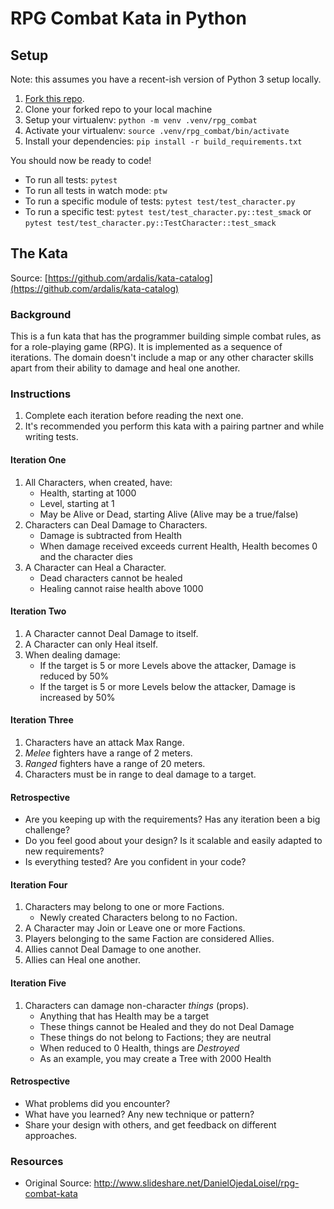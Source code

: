 # RPG Combat Kata in Python

## Setup

Note: this assumes you have a recent-ish version of Python 3 setup locally.

1. [Fork this repo](https://docs.github.com/en/get-started/quickstart/fork-a-repo).
1. Clone your forked repo to your local machine
1. Setup your virtualenv: `python -m venv .venv/rpg_combat`
1. Activate your virtualenv: `source .venv/rpg_combat/bin/activate`
1. Install your dependencies: `pip install -r build_requirements.txt`

You should now be ready to code!

- To run all tests: `pytest`
- To run all tests in watch mode: `ptw`
- To run a specific module of tests: `pytest test/test_character.py`
- To run a specific test: `pytest test/test_character.py::test_smack` or `pytest test/test_character.py::TestCharacter::test_smack`

## The Kata

Source: [https://github.com/ardalis/kata-catalog](https://github.com/ardalis/kata-catalog)

### Background

This is a fun kata that has the programmer building simple combat rules, as for a role-playing game (RPG). It is implemented as a sequence of iterations. The domain doesn't include a map or any other character skills apart from their ability to damage and heal one another.

### Instructions

1. Complete each iteration before reading the next one.
1. It's recommended you perform this kata with a pairing partner and while writing tests.

#### Iteration One

1. All Characters, when created, have:
   - Health, starting at 1000
   - Level, starting at 1
   - May be Alive or Dead, starting Alive (Alive may be a true/false)
1. Characters can Deal Damage to Characters.
   - Damage is subtracted from Health
   - When damage received exceeds current Health, Health becomes 0 and the character dies
1. A Character can Heal a Character.
   - Dead characters cannot be healed
   - Healing cannot raise health above 1000

#### Iteration Two

1. A Character cannot Deal Damage to itself.
1. A Character can only Heal itself.
1. When dealing damage:
   - If the target is 5 or more Levels above the attacker, Damage is reduced by 50%
   - If the target is 5 or more Levels below the attacker, Damage is increased by 50%

#### Iteration Three

1. Characters have an attack Max Range.
1. _Melee_ fighters have a range of 2 meters.
1. _Ranged_ fighters have a range of 20 meters.
1. Characters must be in range to deal damage to a target.

#### Retrospective

- Are you keeping up with the requirements? Has any iteration been a big challenge?
- Do you feel good about your design? Is it scalable and easily adapted to new requirements?
- Is everything tested? Are you confident in your code?

#### Iteration Four

1. Characters may belong to one or more Factions.
   - Newly created Characters belong to no Faction.
1. A Character may Join or Leave one or more Factions.
1. Players belonging to the same Faction are considered Allies.
1. Allies cannot Deal Damage to one another.
1. Allies can Heal one another.

#### Iteration Five

1. Characters can damage non-character _things_ (props).
   - Anything that has Health may be a target
   - These things cannot be Healed and they do not Deal Damage
   - These things do not belong to Factions; they are neutral
   - When reduced to 0 Health, things are _Destroyed_
   - As an example, you may create a Tree with 2000 Health

#### Retrospective

- What problems did you encounter?
- What have you learned? Any new technique or pattern?
- Share your design with others, and get feedback on different approaches.

### Resources

- Original Source: http://www.slideshare.net/DanielOjedaLoisel/rpg-combat-kata
